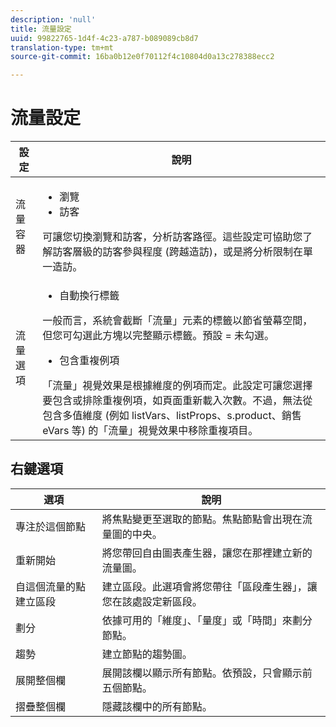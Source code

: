```yaml
---
description: 'null'
title: 流量設定
uuid: 99822765-1d4f-4c23-a787-b089089cb8d7
translation-type: tm+mt
source-git-commit: 16ba0b12e0f70112f4c10804d0a13c278388ecc2

---
```



# 流量設定

| 設定 | 說明 |
|--- |--- |
| 流量容器 | <ul><li>瀏覽</li><li>訪客</li></ul> 可讓您切換瀏覽和訪客，分析訪客路徑。這些設定可協助您了解訪客層級的訪客參與程度 (跨越造訪)，或是將分析限制在單一造訪。 |
| 流量選項 | <ul><li>自動換行標籤</li></ul> 一般而言，系統會截斷「流量」元素的標籤以節省螢幕空間，但您可勾選此方塊以完整顯示標籤。預設 = 未勾選。<ul><li>包含重複例項</li></ul> 「流量」視覺效果是根據維度的例項而定。此設定可讓您選擇要包含或排除重複例項，如頁面重新載入次數。不過，無法從包含多值維度 (例如 listVars、listProps、s.product、銷售 eVars 等) 的「流量」視覺效果中移除重複項目。 |

## 右鍵選項

| 選項 | 說明 |
|--- |--- |
| 專注於這個節點 | 將焦點變更至選取的節點。焦點節點會出現在流量圖的中央。 |
| 重新開始 | 將您帶回自由圖表產生器，讓您在那裡建立新的流量圖。 |
| 自這個流量的點建立區段 | 建立區段。此選項會將您帶往「區段產生器」，讓您在該處設定新區段。 |
| 劃分 | 依據可用的「維度」、「量度」或「時間」來劃分節點。 |
| 趨勢 | 建立節點的趨勢圖。 |
| 展開整個欄 | 展開該欄以顯示所有節點。依預設，只會顯示前五個節點。 |
| 摺疊整個欄 | 隱藏該欄中的所有節點。 |
